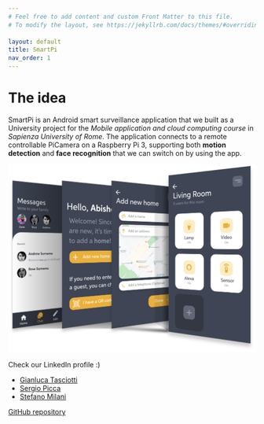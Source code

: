```yaml
---
# Feel free to add content and custom Front Matter to this file.
# To modify the layout, see https://jekyllrb.com/docs/themes/#overriding-theme-defaults

layout: default
title: SmartPi
nav_order: 1
---
```


The idea
==================
SmartPi is an Android smart surveillance application that we built as a University project for the *Mobile application and cloud computing course* in *Sapienza University of Rome*. The application connects to a remote controllable PiCamera on a Raspberry Pi 3, supporting both **motion detection** and **face recognition** that we can switch on by using the app.

![Overview of the app](images/overview.png)


Check our LinkedIn profile :)

* [Gianluca Tasciotti](https://www.linkedin.com/in/gianluca-tasciotti/)
* [Sergio Picca](https://www.linkedin.com/in/sergio-picca-801b0b173/)
* [Stefano Milani](https://www.linkedin.com/in/stefano-milani-561044181/)


[GitHub repository](https://github.com/sergiopicca/smartPi-app/)